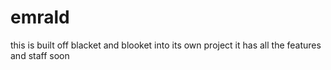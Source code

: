 # emrald
this is built off blacket and blooket into its own project it has all the features and staff soon 
